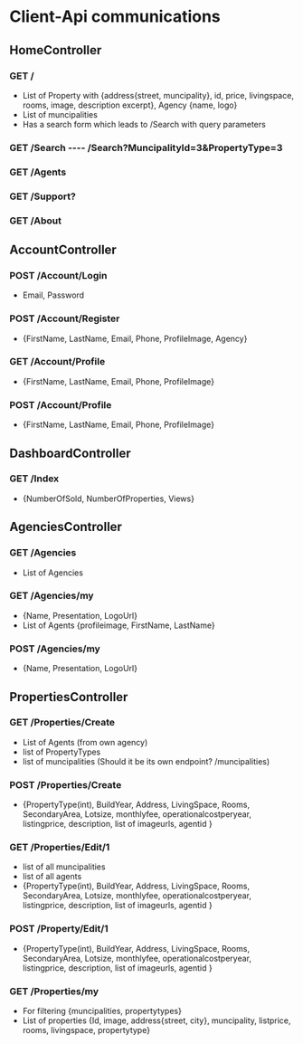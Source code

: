 # Client-Api communications

## HomeController

### GET /
- List of Property with {address{street, muncipality}, id, price, livingspace, rooms, image, description excerpt}, Agency {name, logo}
- List of muncipalities
- Has a search form which leads to /Search with query parameters

### GET /Search ---- /Search?MuncipalityId=3&PropertyType=3

### GET /Agents

### GET /Support?

### GET /About


## AccountController

### POST /Account/Login
- Email, Password

### POST /Account/Register
- {FirstName, LastName, Email, Phone, ProfileImage, Agency}

### GET /Account/Profile
- {FirstName, LastName, Email, Phone, ProfileImage}
### POST /Account/Profile
- {FirstName, LastName, Email, Phone, ProfileImage}


## DashboardController

### GET /Index
- {NumberOfSold, NumberOfProperties, Views}


## AgenciesController

### GET /Agencies
- List of Agencies

### GET /Agencies/my
- {Name, Presentation, LogoUrl}
- List of Agents {profileimage, FirstName, LastName}
### POST /Agencies/my
- {Name, Presentation, LogoUrl}


## PropertiesController

### GET /Properties/Create
- List of Agents (from own agency)
- list of PropertyTypes
- list of muncipalities (Should it be its own endpoint? /muncipalities)

### POST /Properties/Create
- {PropertyType(int), BuildYear, Address, LivingSpace, Rooms, SecondaryArea, Lotsize, monthlyfee, operationalcostperyear, listingprice, description, list of imageurls, agentid }

### GET /Properties/Edit/1
- list of all muncipalities
- list of all agents
- {PropertyType(int), BuildYear, Address, LivingSpace, Rooms, SecondaryArea, Lotsize, monthlyfee, operationalcostperyear, listingprice, description, list of imageurls, agentid }

### POST /Property/Edit/1
- {PropertyType(int), BuildYear, Address, LivingSpace, Rooms, SecondaryArea, Lotsize, monthlyfee, operationalcostperyear, listingprice, description, list of imageurls, agentid }

### GET /Properties/my
- For filtering {muncipalities, propertytypes}
- List of properties {Id, image, address{street, city}, muncipality, listprice, rooms, livingspace, propertytype}

